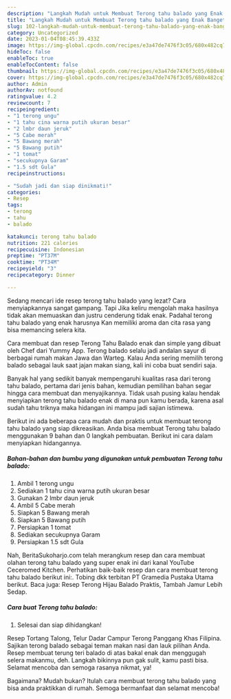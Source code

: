 ```yaml
---
description: "Langkah Mudah untuk Membuat Terong tahu balado yang Enak Banget"
title: "Langkah Mudah untuk Membuat Terong tahu balado yang Enak Banget"
slug: 102-langkah-mudah-untuk-membuat-terong-tahu-balado-yang-enak-banget
category: Uncategorized
date: 2023-01-04T08:45:39.433Z
image: https://img-global.cpcdn.com/recipes/e3a47de7476f3c05/680x482cq70/terong-tahu-balado-foto-resep-utama.jpg
hideToc: false
enableToc: true
enableTocContent: false
thumbnail: https://img-global.cpcdn.com/recipes/e3a47de7476f3c05/680x482cq70/terong-tahu-balado-foto-resep-utama.jpg
cover: https://img-global.cpcdn.com/recipes/e3a47de7476f3c05/680x482cq70/terong-tahu-balado-foto-resep-utama.jpg
author: Admin
authorAv: notfound
ratingvalue: 4.2
reviewcount: 7
recipeingredient:
- "1 terong ungu"
- "1 tahu cina warna putih ukuran besar"
- "2 lmbr daun jeruk"
- "5 Cabe merah"
- "5 Bawang merah"
- "5 Bawang putih"
- "1 tomat"
- "secukupnya Garam"
- "1.5 sdt Gula"
recipeinstructions:

- "Sudah jadi dan siap dinikmati!"
categories:
- Resep
tags:
- terong
- tahu
- balado

katakunci: terong tahu balado 
nutrition: 221 calories
recipecuisine: Indonesian
preptime: "PT37M"
cooktime: "PT34M"
recipeyield: "3"
recipecategory: Dinner

---
```



Sedang mencari ide resep terong tahu balado yang lezat? Cara menyiapkannya sangat gampang. Tapi Jika keliru mengolah maka hasilnya tidak akan memuaskan dan justru cenderung tidak enak. Padahal terong tahu balado yang enak harusnya Kan memiliki aroma dan cita rasa yang bisa memancing selera kita.


Cara membuat dan resep Terong Tahu Balado enak dan simple yang dibuat oleh Chef dari Yummy App. Terong balado selalu jadi andalan sayur di berbagai rumah makan Jawa dan Warteg. Kalau Anda sering memilih terong balado sebagai lauk saat jajan makan siang, kali ini coba buat sendiri saja.

Banyak hal yang sedikit banyak mempengaruhi kualitas rasa dari terong tahu balado, pertama dari jenis bahan, kemudian pemilihan bahan segar hingga cara membuat dan menyajikannya. Tidak usah pusing kalau hendak menyiapkan terong tahu balado enak di mana pun kamu berada, karena asal sudah tahu triknya maka hidangan ini mampu jadi sajian istimewa.


Berikut ini ada beberapa cara mudah dan praktis untuk membuat terong tahu balado yang siap dikreasikan. Anda bisa membuat Terong tahu balado menggunakan 9 bahan dan 0 langkah pembuatan. Berikut ini cara dalam menyiapkan hidangannya.

<!--inarticleads1-->

##### Bahan-bahan dan bumbu yang digunakan untuk pembuatan Terong tahu balado:

1. Ambil 1 terong ungu
1. Sediakan 1 tahu cina warna putih ukuran besar
1. Gunakan 2 lmbr daun jeruk
1. Ambil 5 Cabe merah
1. Siapkan 5 Bawang merah
1. Siapkan 5 Bawang putih
1. Persiapkan 1 tomat
1. Sediakan secukupnya Garam
1. Persiapkan 1.5 sdt Gula


Nah, BeritaSukoharjo.com telah merangkum resep dan cara membuat olahan terong tahu balado yang super enak ini dari kanal YouTube Ceceromed Kitchen. Perhatikan baik-baik resep dan cara membuat terong tahu balado berikut ini:. Tobing dkk terbitan PT Gramedia Pustaka Utama berikut. Baca juga: Resep Terong Hijau Balado Praktis, Tambah Jamur Lebih Sedap. 

<!--inarticleads2-->

##### Cara buat Terong tahu balado:


1. Selesai dan siap dihidangkan!

Resep Tortang Talong, Telur Dadar Campur Terong Panggang Khas Filipina. Sajikan terong balado sebagai teman makan nasi dan lauk pilihan Anda. Resep membuat terung teri balado di atas bakal enak dan menggugah selera makanmu, deh. Langkah bikinnya pun gak sulit, kamu pasti bisa. Selamat mencoba dan semoga rasanya nikmat, ya! 

Bagaimana? Mudah bukan? Itulah cara membuat terong tahu balado yang bisa anda praktikkan di rumah. Semoga bermanfaat dan selamat mencoba!

